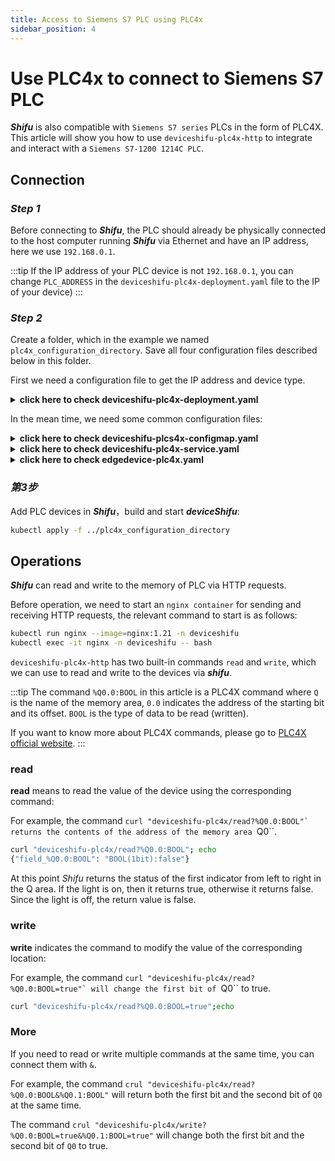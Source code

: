 ```yaml
---
title: Access to Siemens S7 PLC using PLC4x
sidebar_position: 4
---
```


# Use PLC4x to connect to Siemens S7 PLC

***Shifu*** is also compatible with `Siemens S7 series` PLCs in the form of PLC4X. This article will show you how to use `deviceshifu-plc4x-http` to integrate and interact with a `Siemens S7-1200 1214C PLC`.

## Connection

### *Step 1*

Before connecting to ***Shifu***, the PLC should already be physically connected to the host computer running ***Shifu*** via Ethernet and have an IP address, here we use `192.168.0.1`.


:::tip
If the IP address of your PLC device is not `192.168.0.1`, you can change `PLC_ADDRESS` in the `deviceshifu-plc4x-deployment.yaml` file to the IP of your device)
:::

### *Step 2*

Create a folder, which in the example we named `plc4x_configuration_directory`. Save all four configuration files described below in this folder.

First we need a configuration file to get the IP address and device type.  

<details>
  <summary> <b>click here to check deviceshifu-plc4x-deployment.yaml</b> </summary> 

```yml
apiVersion: apps/v1
kind: Deployment
metadata:
  labels:
    app: deviceshifu-plc4x-deployment
  name: deviceshifu-plc4x-deployment
  namespace: deviceshifu
spec:
  replicas: 1
  selector:
    matchLabels:
      app: deviceshifu-plc4x-deployment
  template:
    metadata:
      labels:
        app: deviceshifu-plc4x-deployment
    spec:
      containers:
      - image: edgehub/deviceshifu-http-plc4x:v0.1.1
        name: deviceshifu-http
        ports:
        - containerPort: 8080
        volumeMounts:
        - name: deviceshifu-config
          mountPath: "/etc/edgedevice/config"
          readOnly: true
        env:
        - name: EDGEDEVICE_NAME
          value: "edgedevice-plc4x"
        - name: EDGEDEVICE_NAMESPACE
          value: "devices"
      volumes:
      - name: deviceshifu-config
        configMap:
          name: plc4x-configmap
      serviceAccountName: edgedevice-sa
```
</details>

In the mean time, we need some common configuration files:

<details>
  <summary> <b>click here to check deviceshifu-plcs4x-configmap.yaml</b> </summary>

```yml
apiVersion: v1
kind: ConfigMap
metadata:
  name: plc4x-configmap
  namespace: deviceshifu
data:
  driverProperties: |
    driverSku: testPlc4x
    driverImage: 
  instructions: |
    instructions:
  telemetries: |
    telemetrySettings:
```
</details>

<details>
  <summary> <b>click here to check deviceshifu-plc4x-service.yaml</b> </summary>

```yml
apiVersion: v1
kind: Service
metadata:
  labels:
    app: deviceshifu-plc4x-deployment
  name: deviceshifu-plc4x
  namespace: deviceshifu
spec:
  ports:
  - port: 80
    protocol: TCP
    targetPort: 8080
  selector:
    app: deviceshifu-plc4x-deployment
  type: LoadBalancer
```
</details>

<details>
  <summary> <b>click here to check edgedevice-plc4x.yaml</b> </summary>

```yml
apiVersion: shifu.edgenesis.io/v1alpha1
kind: EdgeDevice
metadata:
  name: edgedevice-plc4x
  namespace: devices
spec:
  sku: "testPlc4x" 
  connection: Ethernet
  address: 192.168.0.1 #change this accordingly
  protocol: PLC4X
  protocolSettings:
    PLC4XSetting:
      protocol: s7
```
</details>

### *第3步*

Add PLC devices in ***Shifu***，build and start ***deviceShifu***:

```bash
kubectl apply -f ../plc4x_configuration_directory
```

## Operations

***Shifu*** can read and write to the memory of PLC via HTTP requests. 

Before operation, we need to start an ``nginx container`` for sending and receiving HTTP requests, the relevant command to start is as follows:

```bash
kubectl run nginx --image=nginx:1.21 -n deviceshifu 
kubectl exec -it nginx -n deviceshifu -- bash
```

`deviceshifu-plc4x-http` has two built-in commands `read` and `write`, which we can use to read and write to the devices via ***shifu***.

:::tip
The command `%Q0.0:BOOL` in this article is a PLC4X command where `Q` is the name of the memory area, `0.0` indicates the address of the starting bit and its offset. `BOOL` is the type of data to be read (written).

If you want to know more about PLC4X commands, please go to [PLC4X official website](https://plc4x.apache.org/users/protocols/s7.html).
:::

### read

**read** means to read the value of the device using the corresponding command:

For example, the command ``curl "deviceshifu-plc4x/read?%Q0.0:BOOL"` returns the contents of the address of the memory area ``Q0``.

```bash
curl "deviceshifu-plc4x/read?%Q0.0:BOOL"; echo
{"field_%Q0.0:BOOL": "BOOL(1bit):false"}
```
At this point *Shifu* returns the status of the first indicator from left to right in the Q area. If the light is on, then it returns true, otherwise it returns false. Since the light is off, the return value is false.

### write

**write** indicates the command to modify the value of the corresponding location:

For example, the command ``curl "deviceshifu-plc4x/read?%Q0.0:BOOL=true"` will change the first bit of ``Q0`` to true.

```bash
curl "deviceshifu-plc4x/read?%Q0.0:BOOL=true";echo
```

### More

If you need to read or write multiple commands at the same time, you can connect them with `&`.

For example, the command `crul "deviceshifu-plc4x/read?%Q0.0:BOOL&%Q0.1:BOOL"` will return both the first bit and the second bit of `Q0` at the same time.

The command `crul "deviceshifu-plc4x/write?%Q0.0:BOOL=true&%Q0.1:BOOL=true"` will change both the first bit and the second bit of `Q0` to true.
